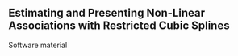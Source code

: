 ## Estimating and Presenting Non-Linear Associations with Restricted Cubic Splines 
Software material
